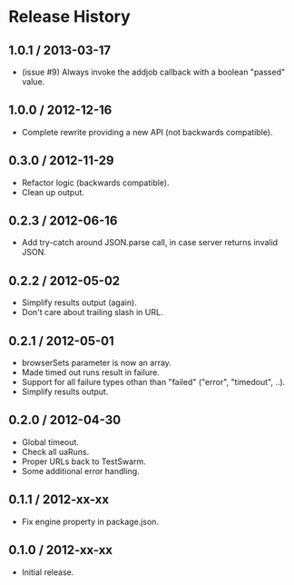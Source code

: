# Release History

## 1.0.1 / 2013-03-17

* (issue #9) Always invoke the addjob callback with a boolean "passed" value.

## 1.0.0 / 2012-12-16

* Complete rewrite providing a new API (not backwards compatible).

## 0.3.0 / 2012-11-29

* Refactor logic (backwards compatible).
* Clean up output.

## 0.2.3 / 2012-06-16

* Add try-catch around JSON.parse call, in case server returns invalid JSON.

## 0.2.2 / 2012-05-02

* Simplify results output (again).
* Don't care about trailing slash in URL.

## 0.2.1 / 2012-05-01

* browserSets parameter is now an array.
* Made timed out runs result in failure.
* Support for all failure types othan than "failed" ("error", "timedout", ..).
* Simplify results output.

## 0.2.0 / 2012-04-30

* Global timeout.
* Check all uaRuns.
* Proper URLs back to TestSwarm.
* Some additional error handling.

## 0.1.1 / 2012-xx-xx

* Fix engine property in package.json.

## 0.1.0 / 2012-xx-xx

* Initial release.
